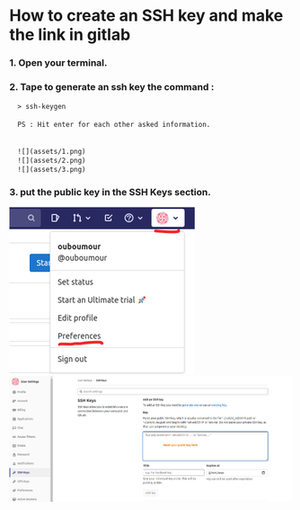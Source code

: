 # How to create an SSH key and make the link in gitlab

   ### 1. Open your terminal.


   ### 2. Tape to generate an ssh key the command :  

      > ssh-keygen   

      PS : Hit enter for each other asked information.


      ![](assets/1.png)  
      ![](assets/2.png)
      ![](assets/3.png)

   ### 3. put the public key in the SSH Keys section.  


   ![](assets/4.png)
   ![](assets/5.png)

